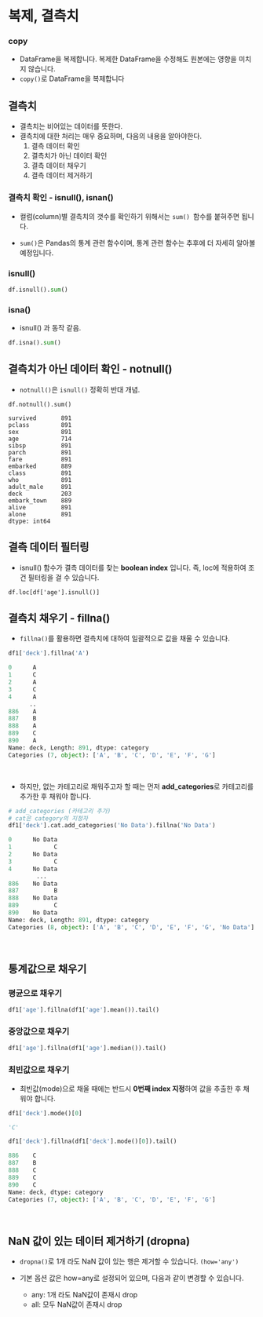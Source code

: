 # 복제, 결측치

### copy
- DataFrame을 복제합니다. 복제한 DataFrame을 수정해도 원본에는 영향을 미치지 않습니다.
- `copy()`로 DataFrame을 복제합니다

## 결측치
- 결측치는 비어있는 데이터를 뜻한다.
- 결측치에 대한 처리는 매우 중요하며, 다음의 내용을 알아야한다.
    1. 결측 데이터 확인
    2. 결측치가 아닌 데이터 확인
    3. 결측 데이터 채우기
    4. 결측 데이터 제거하기

### 결측치 확인 - isnull(), isnan()

- 컬럼(column)별 결측치의 갯수를 확인하기 위해서는 `sum() `함수를 붙혀주면 됩니다.

- `sum()`은 Pandas의 통계 관련 함수이며, 통계 관련 함수는 추후에 더 자세히 알아볼 예정입니다.

### isnull()
```python
df.isnull().sum()
```
### isna()
- isnull() 과 동작 같음.
```python
df.isna().sum()
```

## 결측치가 아닌 데이터 확인 - notnull()
- `notnull()`은 `isnull()` 정확히 반대 개념.
```
df.notnull().sum()

survived       891
pclass         891
sex            891
age            714
sibsp          891
parch          891
fare           891
embarked       889
class          891
who            891
adult_male     891
deck           203
embark_town    889
alive          891
alone          891
dtype: int64
```
## 결측 데이터 필터링
- isnull() 함수가 결측 데이터를 찾는 **boolean index** 입니다. 즉, loc에 적용하여 조건 필터링을 걸 수 있습니다.
```
df.loc[df['age'].isnull()]
```

## 결측치 채우기 - fillna()
- `fillna()`를 활용하면 결측치에 대하여 일괄적으로 값을 채울 수 있습니다.

```python
df1['deck'].fillna('A')

0      A
1      C
2      A
3      C
4      A
      ..
886    A
887    B
888    A
889    C
890    A
Name: deck, Length: 891, dtype: category
Categories (7, object): ['A', 'B', 'C', 'D', 'E', 'F', 'G']
```

</br>

- 하지만, 없는 카테고리로 채워주고자 할 때는 먼저 **add_categories**로 카테고리를 추가한 후 채워야 합니다.
```python
# add_categories (카테고리 추가)
# cat은 category의 지정자
df1['deck'].cat.add_categories('No Data').fillna('No Data')

0      No Data
1            C
2      No Data
3            C
4      No Data
        ...   
886    No Data
887          B
888    No Data
889          C
890    No Data
Name: deck, Length: 891, dtype: category
Categories (8, object): ['A', 'B', 'C', 'D', 'E', 'F', 'G', 'No Data']
```

</br>

## 통계값으로 채우기

### 평균으로 채우기
```python
df1['age'].fillna(df1['age'].mean()).tail()
```
### 중앙값으로 채우기
```python
df1['age'].fillna(df1['age'].median()).tail()
```
### 최빈값으로 채우기
- 최빈값(mode)으로 채울 때에는 반드시 **0번째 index 지정**하여 값을 추출한 후 채워야 합니다.
```python
df1['deck'].mode()[0]

'C'

df1['deck'].fillna(df1['deck'].mode()[0]).tail()

886    C
887    B
888    C
889    C
890    C
Name: deck, dtype: category
Categories (7, object): ['A', 'B', 'C', 'D', 'E', 'F', 'G']
```

</br>

## NaN 값이 있는 데이터 제거하기 (dropna)
- `dropna()`로 1개 라도 NaN 값이 있는 행은 제거할 수 있습니다. `(how='any')`

- 기본 옵션 값은 how=any로 설정되어 있으며, 다음과 같이 변경할 수 있습니다.
    - any: 1개 라도 NaN값이 존재시 drop
    - all: 모두 NaN값이 존재시 drop
